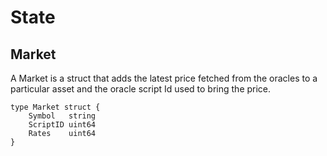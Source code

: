 # State

## Market

A Market is a struct that adds the latest price fetched from the oracles to a particular asset and the oracle script Id used to bring the price.
	
	type Market struct {
		Symbol   string 
		ScriptID uint64 
		Rates    uint64 
	}
